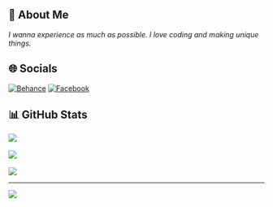 ## 💫 About Me
_I wanna experience as much as possible. I love coding and making unique things._


## 🌐 Socials
[![Behance](https://img.shields.io/badge/Behance-1769ff?logo=behance&logoColor=white)](https://behance.net/honhanpeter17) [![Facebook](https://img.shields.io/badge/Facebook-%231877F2.svg?logo=Facebook&logoColor=white)](https://facebook.com/NhanHo.2305/) 
## 📊 GitHub Stats
![](https://github-readme-stats.vercel.app/api?username=NhanHoPeter217&theme=blueberry&hide_border=true&include_all_commits=true&count_private=true)<br/><br/>
![](https://github-readme-streak-stats.herokuapp.com/?user=NhanHoPeter217&theme=blueberry&hide_border=true)<br/><br/>
![](https://github-readme-stats.vercel.app/api/top-langs/?username=NhanHoPeter217&theme=blueberry&hide_border=true&include_all_commits=true&count_private=true&layout=compact)

---
[![](https://visitcount.itsvg.in/api?id=NhanHoPeter217&icon=0&color=0)](https://visitcount.itsvg.in)

<!-- Proudly created with GPRM ( https://gprm.itsvg.in ) -->
<style>
.markdown-content br {
    height: 10px; /* Adjust the height value as needed */
}
</style>
